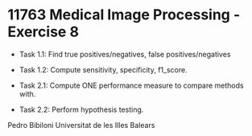 # 11763 Medical Image Processing - Exercise 8

* Task 1.1: Find true positives/negatives, false positives/negatives
* Task 1.2: Compute sensitivity, specificity, f1_score.

* Task 2.1: Compute ONE performance measure to compare methods with.
* Task 2.2: Perform hypothesis testing.

Pedro Bibiloni
Universitat de les Illes Balears
